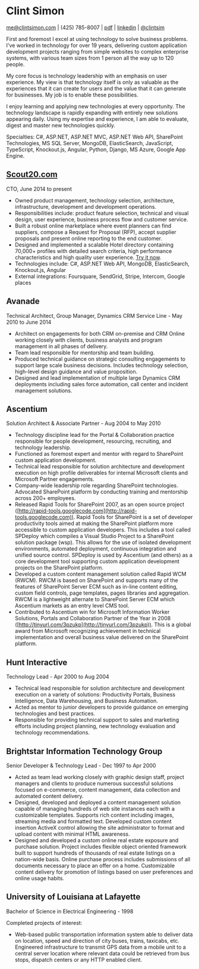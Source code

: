 # Clint Simon

[me@clintsimon.com](mailto:me@clintsimon.com) |
(425) 785-8007 |
[pdf](https://drive.google.com/open?id=0B2_Fd2o7bKtIbWJ2SEpUV2VXeHM) |
[linkedin](https://www.linkedin.com/in/clintsimon) |
[@clintsim](https://twitter.com/clintsim)

First and foremost I excel at using technology to solve business problems. I've worked in technology for over 19 years, delivering custom application development projects ranging from simple websites to complex enterprise systems, with various team sizes from 1 person all the way up to 120 people.

My core focus is technology leadership with an emphasis on user experience. My view is that technology itself is only as valuable as the experiences that it can create for users and the value that it can generate for businesses. My job is to enable these possibilities.

I enjoy learning and applying new technologies at every opportunity. The technology landscape is rapidly expanding with entirely new solutions appearing daily. Using my expertise and experience, I am able to evaluate, digest and master new technologies quickly.

Specialties: C#, ASP.NET, ASP.NET MVC, ASP.NET Web API, SharePoint Technologies, MS SQL Server, MongoDB, ElasticSearch, JavaScript, TypeScript, Knockout.js, Angular, Python, Django, MS Azure, Google App Engine.


## [Scout20.com](http://scout20.com)

CTO, June 2014 to present

* Owned product management, technology selection, architecture, infrastructure, development and development operations.
* Responsibilities include: product feature selection, technical and visual design, user experience,  business process flow and customer service.
* Built a robust online marketplace where event planners can find suppliers, compose a Request for Proposal (RFP), accept supplier proposals and present online reporting to the end customer.
* Designed and implemented a scalable Hotel directory containing 70,000+ profiles with detailed search criteria, high performance characteristics and high quality user experience. [Try it now](https://www.scout20.com/app/search#!101/in/-/-/-/0/50).
* Technologies include: C#, ASP.NET Web API, MongoDB, ElasticSearch, Knockout.js, Angular
* External integrations: Foursquare, SendGrid, Stripe, Intercom, Google places

## Avanade

Technical Architect, Group Manager, Dynamics CRM Service Line - May 2010 to June 2014

* Architect on engagements for both CRM on-premise and CRM Online working closely with clients, business analysts and program management in all phases of delivery.
* Team lead responsible for mentorship and team building.
* Produced technical guidance on strategic consulting engagements to support large scale business decisions. Includes technology selection, high-level design guidance and value proposition.
* Designed and lead implementation of multiple large Dynamics CRM deployments including sales force automation, call center and incident management solutions.

## Ascentium

Solution Architect & Associate Partner - Aug 2004 to May 2010

* Technology discipline lead for the Portal & Collaboration practice responsible for people development, resourcing, recruiting, and technology leadership.
* Functioned as foremost expert and mentor with regard to SharePoint custom application development.
* Technical lead responsible for solution architecture and development execution on high profile deliverables for internal Microsoft clients and Microsoft Partner engagements.
* Company-wide leadership role regarding SharePoint technologies. Advocated SharePoint platform by conducting training and mentorship across 200+ employees.
* Released Rapid Tools for SharePoint 2007, as an open source project ([http://rapid-tools.googlecode.com](http://rapid-tools.googlecode.com)). Rapid Tools for SharePoint is a set of developer productivity tools aimed at making the SharePoint platform more accessible to custom application developers. This includes a tool called SPDeploy which compiles a Visual Studio Project to a SharePoint solution package (wsp). This allows for the use of isolated development environments, automated deployment, continuous integration and unified source control. SPDeploy is used by Ascentium (and others) as a core development tool supporting custom application development projects on the SharePoint platform.
* Developed a custom content management solution called Rapid WCM (RWCM). RWCM is based on SharePoint and supports many of the features of SharePoint Server ECM such as in-line content editing, custom field controls, page templates, pages libraries and aggregation. RWCM is a lightweight alternate to SharePoint Server ECM which Ascentium markets as an entry level CMS tool.
* Contributed to Ascentium win for Microsoft Information Worker Solutions, Portals and Collaboration Partner of the Year in 2008 ([http://tinyurl.com/3pzukp](http://tinyurl.com/3pzukp)). This is a global award from Microsoft recognizing achievement in technical implementation and overall business value delivered on the SharePoint platform.

## Hunt Interactive

Technology Lead - Apr 2000 to Aug 2004

* Technical lead responsible for solution architecture and development execution on a variety of solutions: Productivity Portals, Business Intelligence, Data Warehousing, and Business Automation.
* Acted as mentor to junior developers to provide guidance on emerging technologies and best practices.
* Responsible for providing technical support to sales and marketing efforts including project planning, new technology evaluation and technology recommendations.

## Brightstar Information Technology Group

Senior Developer & Technology Lead - Dec 1997 to Apr 2000

* Acted as team lead working closely with graphic design staff, project managers and clients to produce numerous successful solutions focused on e-commerce, content management, data collection and automated content delivery.
* Designed, developed and deployed a content management solution capable of managing hundreds of web site instances each with a customizable templates. Supports rich content including images, streaming media and formatted text. Developed custom content insertion ActiveX control allowing the site administrator to format and upload content with minimal HTML awareness.
* Designed and developed a custom online real estate exposure and purchase solution. Project includes flexible object oriented framework built to support hundreds of thousands of real estate listings on a nation-wide basis. Online purchase process includes submissions of all documents necessary to place an offer on a home. Customizable content delivery for promotion of listings based on user preferences and online usage habits.

## University of Louisiana at Lafayette

Bachelor of Science in Electrical Engineering - 1998

Completed projects of interest:

* Web-based public transportation information system able to deliver data on location, speed and direction of city buses, trains, taxicabs, etc. Engineered infrastructure to transmit GPS data from a mobile unit to a central server location where relevant data could be retrieved from bus stops, dispatch centers or any HTTP enabled client.
